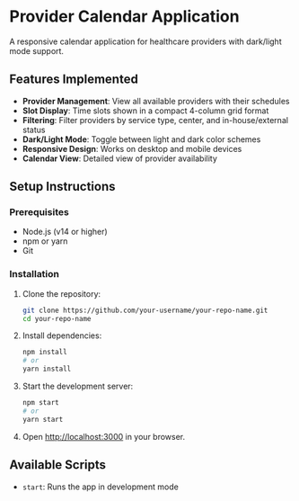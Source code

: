 # Provider Calendar Application

A responsive calendar application for healthcare providers with dark/light mode support.

## Features Implemented

- **Provider Management**: View all available providers with their schedules
- **Slot Display**: Time slots shown in a compact 4-column grid format
- **Filtering**: Filter providers by service type, center, and in-house/external status
- **Dark/Light Mode**: Toggle between light and dark color schemes
- **Responsive Design**: Works on desktop and mobile devices
- **Calendar View**: Detailed view of provider availability

## Setup Instructions

### Prerequisites
- Node.js (v14 or higher)
- npm or yarn
- Git

### Installation
1. Clone the repository:
   ```bash
   git clone https://github.com/your-username/your-repo-name.git
   cd your-repo-name
   ```

2. Install dependencies:
   ```bash
   npm install
   # or
   yarn install
   ```

3. Start the development server:
   ```bash
   npm start
   # or
   yarn start
   ```

4. Open [http://localhost:3000](http://localhost:3000) in your browser.

## Available Scripts
- `start`: Runs the app in development mode